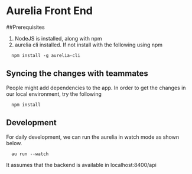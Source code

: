 # Aurelia Front End

##Prerequisites

1. NodeJS is installed, along with npm
2. aurelia cli installed. If not install with the following using npm

```shell
  npm install -g aurelia-cli
```

## Syncing the changes with teammates

People might add dependencies to the app. In order to get the changes in our local environment, try the following 

```shell
  npm install
```

## Development

For daily development, we can run the aurelia in watch mode as shown below.

```shell
  au run --watch
```

It assumes that the backend is available in localhost:8400/api
